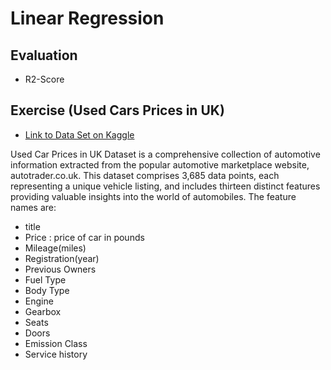 # Linear Regression

## Evaluation

- R2-Score

## Exercise (Used Cars Prices in UK)

- [Link to Data Set on Kaggle](https://www.kaggle.com/datasets/muhammadawaistayyab/used-cars-prices-in-uk)

Used Car Prices in UK Dataset is a comprehensive collection of automotive information extracted from the popular automotive marketplace website, autotrader.co.uk. This dataset comprises 3,685 data points, each representing a unique vehicle listing, and includes thirteen distinct features providing valuable insights into the world of automobiles. The feature names are:

- title
- Price : price of car in pounds
- Mileage(miles)
- Registration(year)
- Previous Owners
- Fuel Type
- Body Type
- Engine
- Gearbox
- Seats
- Doors
- Emission Class
- Service history
